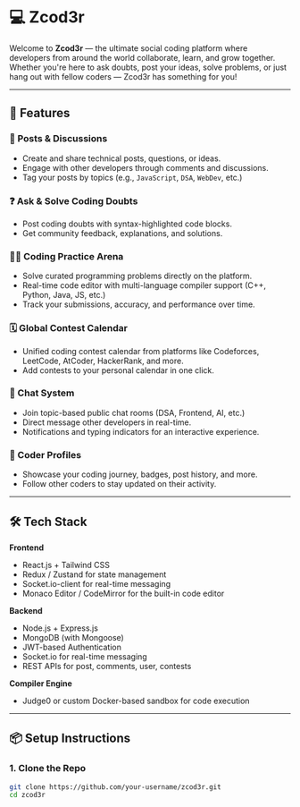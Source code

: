 # 💻 Zcod3r

Welcome to **Zcod3r** — the ultimate social coding platform where developers from around the world collaborate, learn, and grow together. Whether you're here to ask doubts, post your ideas, solve problems, or just hang out with fellow coders — Zcod3r has something for you!

---

## 🌟 Features

### 📝 Posts & Discussions
- Create and share technical posts, questions, or ideas.
- Engage with other developers through comments and discussions.
- Tag your posts by topics (e.g., `JavaScript`, `DSA`, `WebDev`, etc.)

### ❓ Ask & Solve Coding Doubts
- Post coding doubts with syntax-highlighted code blocks.
- Get community feedback, explanations, and solutions.

### 👨‍💻 Coding Practice Arena
- Solve curated programming problems directly on the platform.
- Real-time code editor with multi-language compiler support (C++, Python, Java, JS, etc.)
- Track your submissions, accuracy, and performance over time.

### 🗓️ Global Contest Calendar
- Unified coding contest calendar from platforms like Codeforces, LeetCode, AtCoder, HackerRank, and more.
- Add contests to your personal calendar in one click.

### 💬 Chat System
- Join topic-based public chat rooms (DSA, Frontend, AI, etc.)
- Direct message other developers in real-time.
- Notifications and typing indicators for an interactive experience.

### 👥 Coder Profiles
- Showcase your coding journey, badges, post history, and more.
- Follow other coders to stay updated on their activity.

---

## 🛠 Tech Stack

**Frontend**  
- React.js + Tailwind CSS  
- Redux / Zustand for state management  
- Socket.io-client for real-time messaging  
- Monaco Editor / CodeMirror for the built-in code editor

**Backend**  
- Node.js + Express.js  
- MongoDB (with Mongoose)  
- JWT-based Authentication  
- Socket.io for real-time messaging  
- REST APIs for post, comments, user, contests

**Compiler Engine**  
- Judge0 or custom Docker-based sandbox for code execution

---

## 📦 Setup Instructions

### 1. Clone the Repo
```bash
git clone https://github.com/your-username/zcod3r.git
cd zcod3r

